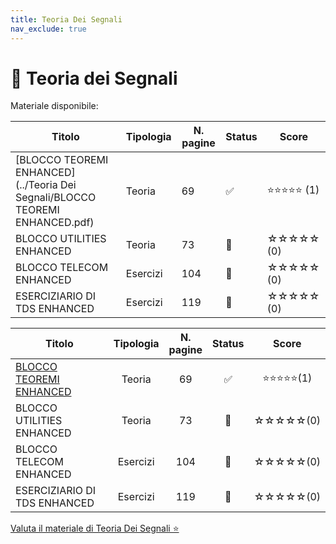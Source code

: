 ```yaml
---
title: Teoria Dei Segnali
nav_exclude: true
---
```


# 📘 Teoria dei Segnali


Materiale disponibile:

|Titolo|Tipologia|N. pagine|Status|Score|
|------|---------|---------|------|-----|
|[BLOCCO TEOREMI ENHANCED](../Teoria Dei Segnali/BLOCCO TEOREMI ENHANCED.pdf)|Teoria|69|✅|⭐⭐⭐⭐⭐ (1)|
|BLOCCO UTILITIES ENHANCED|Teoria|73|🔄|☆☆☆☆☆ (0)|
|BLOCCO TELECOM ENHANCED|Esercizi|104|🔄|☆☆☆☆☆ (0)|
|ESERCIZIARIO DI TDS ENHANCED|Esercizi|119|🔄|☆☆☆☆☆ (0)|

<table>
  <thead>
    <tr>
      <th style="width: 40%; text-align: center;">Titolo</th>
      <th style="width: 15%; text-align: center;">Tipologia</th>
      <th style="width: 10%; text-align: center;">N. pagine</th>
      <th style="width: 10%; text-align: center;">Status</th>
      <th style="width: 15%; text-align: center;">Score</th>
    </tr>
  </thead>
  <tbody>
    <tr>
      <td>
        <a href="../dispense/teoremi.pdf" target="_blank">BLOCCO TEOREMI ENHANCED</a>
      </td>
      <td style="text-align: center;">Teoria</td>
      <td style="text-align: center;">69</td>
      <td style="text-align: center;">✅</td>
      <td style="text-align: center;">⭐⭐⭐⭐⭐(1)</td>
    </tr>
    <tr>
      <td>BLOCCO UTILITIES ENHANCED</td>
      <td style="text-align: center;">Teoria</td>
      <td style="text-align: center;">73</td>
      <td style="text-align: center;">🔄</td>
      <td style="text-align: center;">☆☆☆☆☆(0)</td>
    </tr>
    <tr>
      <td>BLOCCO TELECOM ENHANCED</td>
      <td style="text-align: center;">Esercizi</td>
      <td style="text-align: center;">104</td>
      <td style="text-align: center;">🔄</td>
      <td style="text-align: center;">☆☆☆☆☆(0)</td>
    </tr>
    <tr>
      <td>ESERCIZIARIO DI TDS ENHANCED</td>
      <td style="text-align: center;">Esercizi</td>
      <td style="text-align: center;">119</td>
      <td style="text-align: center;">🔄</td>
      <td style="text-align: center;">☆☆☆☆☆(0)</td>
    </tr>
  </tbody>
</table>

<a href="https://docs.google.com/forms/d/e/1FAIpQLSdtodu3VPHwG825FNluwVazuPSc_mzX1lgQC1v22RndIOVhaQ/viewform" target="_blank" rel="noopener noreferrer">
  Valuta il materiale di Teoria Dei Segnali ⭐
</a>

